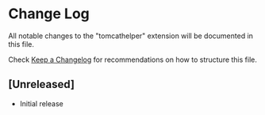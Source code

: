 # Change Log

All notable changes to the "tomcathelper" extension will be documented in this file.

Check [Keep a Changelog](http://keepachangelog.com/) for recommendations on how to structure this file.

## [Unreleased]

- Initial release